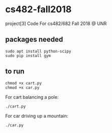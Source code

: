 # cs482-fall2018
project[3] Code For cs482/682 Fall 2018 @ UNR

## packages needed

```
sudo apt install python-scipy  
sudo pip install gym
```

## to run

```
chmod +x cart.py  
chmod +x car.py  
```

For cart balancing a pole:  
```
./cart.py  
```

For car driving up a mountain:  
```
./car.py
```
